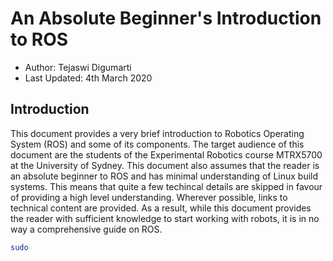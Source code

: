 # An Absolute Beginner's Introduction to ROS

- Author: Tejaswi Digumarti
- Last Updated: 4th March 2020

## Introduction
This document provides a very brief introduction to Robotics Operating System (ROS) and some of its components.
The target audience of this document are the students of the Experimental Robotics course MTRX5700 at the University of Sydney.
This document also assumes that the reader is an absolute beginner to ROS and has minimal understanding of Linux build systems.
This means that quite a few techincal details are skipped in favour of providing a high level understanding. 
Wherever possible, links to technical content are provided.
As a result, while this document provides the reader with sufficient knowledge to start working with robots, it is in no way a comprehensive guide on ROS.

```bash
sudo
```
